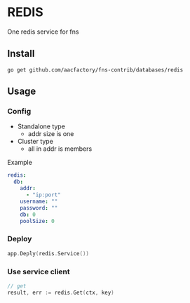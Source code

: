 # REDIS

One redis service for fns

## Install

```shell
go get github.com/aacfactory/fns-contrib/databases/redis
```

## Usage

### Config

* Standalone type
    * addr size is one
* Cluster type
    * all in addr is members

Example
```yaml
redis:
  db:
    addr: 
      - "ip:port"
    username: ""
    password: ""
    db: 0
    poolSize: 0
```

### Deploy

```go
app.Deply(redis.Service())
```

### Use service client

```go
// get
result, err := redis.Get(ctx, key)

```
